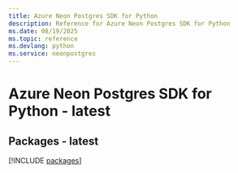 ```yaml
---
title: Azure Neon Postgres SDK for Python
description: Reference for Azure Neon Postgres SDK for Python
ms.date: 08/19/2025
ms.topic: reference
ms.devlang: python
ms.service: neonpostgres
---
```

# Azure Neon Postgres SDK for Python - latest
## Packages - latest
[!INCLUDE [packages](neon-postgres-index.md)]